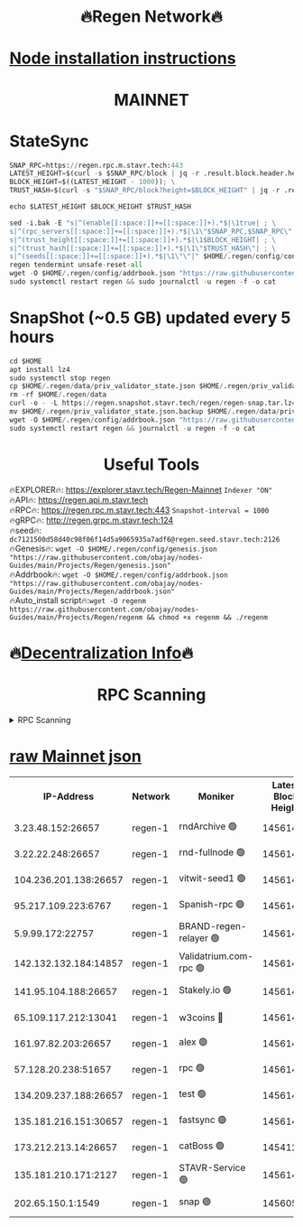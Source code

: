 <h1 align="center"> 🔥Regen Network🔥</h1>

[Node installation instructions](https://github.com/obajay/nodes-Guides/tree/main/Projects/Regen)
=
<h1 align="center"> MAINNET</h1>

# StateSync
```python
SNAP_RPC=https://regen.rpc.m.stavr.tech:443
LATEST_HEIGHT=$(curl -s $SNAP_RPC/block | jq -r .result.block.header.height); \
BLOCK_HEIGHT=$((LATEST_HEIGHT - 1000)); \
TRUST_HASH=$(curl -s "$SNAP_RPC/block?height=$BLOCK_HEIGHT" | jq -r .result.block_id.hash)

echo $LATEST_HEIGHT $BLOCK_HEIGHT $TRUST_HASH

sed -i.bak -E "s|^(enable[[:space:]]+=[[:space:]]+).*$|\1true| ; \
s|^(rpc_servers[[:space:]]+=[[:space:]]+).*$|\1\"$SNAP_RPC,$SNAP_RPC\"| ; \
s|^(trust_height[[:space:]]+=[[:space:]]+).*$|\1$BLOCK_HEIGHT| ; \
s|^(trust_hash[[:space:]]+=[[:space:]]+).*$|\1\"$TRUST_HASH\"| ; \
s|^(seeds[[:space:]]+=[[:space:]]+).*$|\1\"\"|" $HOME/.regen/config/config.toml
regen tendermint unsafe-reset-all
wget -O $HOME/.regen/config/addrbook.json "https://raw.githubusercontent.com/obajay/nodes-Guides/main/Projects/Regen/addrbook.json"
sudo systemctl restart regen && sudo journalctl -u regen -f -o cat
```
# SnapShot (~0.5 GB) updated every 5 hours
```python
cd $HOME
apt install lz4
sudo systemctl stop regen
cp $HOME/.regen/data/priv_validator_state.json $HOME/.regen/priv_validator_state.json.backup
rm -rf $HOME/.regen/data
curl -o - -L https://regen.snapshot.stavr.tech/regen/regen-snap.tar.lz4 | lz4 -c -d - | tar -x -C $HOME/.regen --strip-components 2
mv $HOME/.regen/priv_validator_state.json.backup $HOME/.regen/data/priv_validator_state.json
wget -O $HOME/.regen/config/addrbook.json "https://raw.githubusercontent.com/obajay/nodes-Guides/main/Projects/Regen/addrbook.json"
sudo systemctl restart regen && journalctl -u regen -f -o cat
```

 <h1 align="center"> Useful Tools</h1>

🔥EXPLORER🔥:     https://explorer.stavr.tech/Regen-Mainnet        `Indexer "ON"` \
🔥API🔥:          https://regen.api.m.stavr.tech \
🔥RPC🔥:          https://regen.rpc.m.stavr.tech:443              `Snapshot-interval = 1000` \
🔥gRPC🔥:         http://regen.grpc.m.stavr.tech:124 \
🔥seed🔥:      `dc7121500d58d40c98f06f14d5a9065935a7adf6@regen.seed.stavr.tech:2126` \
🔥Genesis🔥:   `wget -O $HOME/.regen/config/genesis.json "https://raw.githubusercontent.com/obajay/nodes-Guides/main/Projects/Regen/genesis.json"` \
🔥Addrbook🔥:  `wget -O $HOME/.regen/config/addrbook.json "https://raw.githubusercontent.com/obajay/nodes-Guides/main/Projects/Regen/addrbook.json"` \
🔥Auto_install script🔥:`wget -O regenm https://raw.githubusercontent.com/obajay/nodes-Guides/main/Projects/Regen/regenm && chmod +x regenm && ./regenm`

🔥[Decentralization Info](https://github.com/obajay/StateSync-snapshots/tree/main/Projects/Regen/Decentralization)🔥
=
<h1 align="center"> RPC Scanning</h1>

<details>
<summary>RPC Scanning</summary>

<h2 align="center"> We scan nodes in real time every 4 hours. And we provide the final result of RPC endpoints.
We cannot influence the operation of these nodes in any way. </h2>


```python
If Voting Power is higher than 0 --> then the Node is a validator of the network and may be subject to attack and be a potential threat to the chain.
```
```python
We marked such validators with a red symbol
```

</details>

[raw Mainnet json](https://rpc-check.regenm.stavr.tech/regenm/rpc-regenm-result.json)
=


<table><tr><th>IP-Address</th><th>Network</th><th>Moniker</th><th>Latest Block Height</th><th>Earliest Block Height</th><th>Catching Up</th><th>Tx Index</th><th>Voting Power</th><th>Scan Time</th></tr><tr><td>3.23.48.152:26657</td><td>regen-1</td><td>rndArchive 🟢</td><td>14561476</td><td>1</td><td>False</td><td>on</td><td>0</td><td>2024-02-05T15:12:00.676780427UTC</td></tr><tr><td>3.22.22.248:26657</td><td>regen-1</td><td>rnd-fullnode 🟢</td><td>14561475</td><td>4134001</td><td>False</td><td>on</td><td>0</td><td>2024-02-05T15:11:57.909353535UTC</td></tr><tr><td>104.236.201.138:26657</td><td>regen-1</td><td>vitwit-seed1 🟢</td><td>14561471</td><td>8943001</td><td>False</td><td>on</td><td>0</td><td>2024-02-05T15:11:30.019971334UTC</td></tr><tr><td>95.217.109.223:6767</td><td>regen-1</td><td>Spanish-rpc 🟢</td><td>14561478</td><td>10068001</td><td>False</td><td>on</td><td>0</td><td>2024-02-05T15:12:16.986684689UTC</td></tr><tr><td>5.9.99.172:22757</td><td>regen-1</td><td>BRAND-regen-relayer 🟢</td><td>14561479</td><td>10782501</td><td>False</td><td>on</td><td>0</td><td>2024-02-05T15:12:17.473628621UTC</td></tr><tr><td>142.132.132.184:14857</td><td>regen-1</td><td>Validatrium.com-rpc 🟢</td><td>14561479</td><td>11175001</td><td>False</td><td>on</td><td>0</td><td>2024-02-05T15:12:17.231484318UTC</td></tr><tr><td>141.95.104.188:26657</td><td>regen-1</td><td>Stakely.io 🟢</td><td>14561474</td><td>13442501</td><td>False</td><td>on</td><td>0</td><td>2024-02-05T15:11:48.942787535UTC</td></tr><tr><td>65.109.117.212:13041</td><td>regen-1</td><td>w3coins 🔴</td><td>14561486</td><td>13561486</td><td>False</td><td>off</td><td>23997717980</td><td>2024-02-05T15:12:59.494431460UTC</td></tr><tr><td>161.97.82.203:26657</td><td>regen-1</td><td>alex 🟢</td><td>14561477</td><td>13992001</td><td>False</td><td>on</td><td>0</td><td>2024-02-05T15:12:06.034006605UTC</td></tr><tr><td>57.128.20.238:51657</td><td>regen-1</td><td>rpc 🟢</td><td>14561477</td><td>13992001</td><td>False</td><td>on</td><td>0</td><td>2024-02-05T15:12:10.448494251UTC</td></tr><tr><td>134.209.237.188:26657</td><td>regen-1</td><td>test 🟢</td><td>14561480</td><td>13992001</td><td>False</td><td>on</td><td>0</td><td>2024-02-05T15:12:28.098209333UTC</td></tr><tr><td>135.181.216.151:30657</td><td>regen-1</td><td>fastsync 🟢</td><td>14561477</td><td>14457001</td><td>False</td><td>off</td><td>0</td><td>2024-02-05T15:12:05.700400194UTC</td></tr><tr><td>173.212.213.14:26657</td><td>regen-1</td><td>catBoss 🟢</td><td>14541288</td><td>14478001</td><td>False</td><td>on</td><td>0</td><td>2024-02-05T15:12:01.003402645UTC</td></tr><tr><td>135.181.210.171:2127</td><td>regen-1</td><td>STAVR-Service 🟢</td><td>14561484</td><td>14558901</td><td>False</td><td>on</td><td>0</td><td>2024-02-05T15:12:46.897607360UTC</td></tr><tr><td>202.65.150.1:1549</td><td>regen-1</td><td>snap 🟢</td><td>14560549</td><td>14559508</td><td>False</td><td>on</td><td>0</td><td>2024-02-05T15:13:04.501846275UTC</td></tr></table>